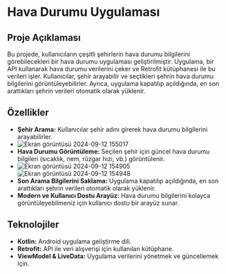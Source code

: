 # Hava Durumu Uygulaması

## Proje Açıklaması

Bu projede, kullanıcıların çeşitli şehirlerin hava durumu bilgilerini görebilecekleri bir hava durumu uygulaması geliştirilmiştir. Uygulama, bir API kullanarak hava durumu verilerini çeker ve Retrofit kütüphanesi ile bu verileri işler. Kullanıcılar, şehir arayabilir ve seçtikleri şehrin hava durumu bilgilerini görüntüleyebilirler. Ayrıca, uygulama kapatılıp açıldığında, en son arattıkları şehrin verileri otomatik olarak yüklenir.

## Özellikler

- **Şehir Arama:** Kullanıcılar şehir adını girerek hava durumu bilgilerini arayabilirler.
- ![Ekran görüntüsü 2024-09-12 155017](https://github.com/user-attachments/assets/7e52dae5-667f-4e15-86dc-8b43b0c94031)
- **Hava Durumu Görüntüleme:** Seçilen şehir için güncel hava durumu bilgileri (sıcaklık, nem, rüzgar hızı, vb.) görüntülenir.
- ![Ekran görüntüsü 2024-09-12 154905](https://github.com/user-attachments/assets/35b92970-ddfc-4293-b73b-2451defa0235)
  ![Ekran görüntüsü 2024-09-12 154948](https://github.com/user-attachments/assets/fac261ae-0971-4d07-a470-916d0248d979)
- **Son Arama Bilgilerini Saklama:** Uygulama kapatılıp açıldığında, en son arattıkları şehrin verileri otomatik olarak yüklenir.
- **Modern ve Kullanıcı Dostu Arayüz:** Hava durumu bilgilerini kolayca görüntüleyebilmeniz için kullanıcı dostu bir arayüz sunar.

## Teknolojiler

- **Kotlin:** Android uygulama geliştirme dili.
- **Retrofit:** API ile veri alışverişi için kullanılan kütüphane.
- **ViewModel & LiveData:** Uygulama verilerini yönetmek ve güncellemek için.

